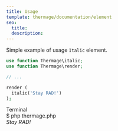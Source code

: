 ```yaml
---
title: Usage
template: thermage/documentation/element
seo:
  title: 
  description: 
---
```


Simple example of usage `Italic` element.

```php
use function Thermage\italic;
use function Thermage\render;

// ...

render (
  italic('Stay RAD!')
);
```

<div class="terminal">
  <div class="terminal-header">Terminal</div>
  <div class="terminal-body">
    <div class="terminal-command">$ php thermage.php</div>
    <div class="el-div" style="font-style: italic;">Stay RAD!</div>
  </div>
</div>